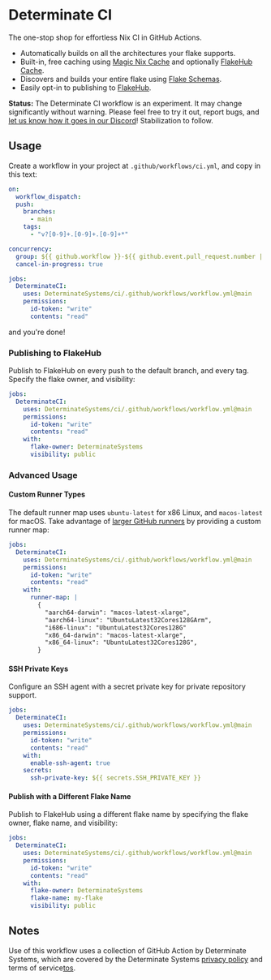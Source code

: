 # Determinate CI

The one-stop shop for effortless Nix CI in GitHub Actions.

- Automatically builds on all the architectures your flake supports.
- Built-in, free caching using [Magic Nix Cache][magic-nix-cache] and optionally [FlakeHub Cache][flakehub-cache].
- Discovers and builds your entire flake using [Flake Schemas][flake-schemas].
- Easily opt-in to publishing to [FlakeHub][flakehub].

**Status:** The Determinate CI workflow is an experiment.
It may change significantly without warning.
Please feel free to try it out, report bugs, and [let us know how it goes in our Discord][discord]!
Stabilization to follow.

## Usage

Create a workflow in your project at `.github/workflows/ci.yml`, and copy in this text:

```yaml
on:
  workflow_dispatch:
  push:
    branches:
      - main
    tags:
      - "v?[0-9]+.[0-9]+.[0-9]+*"

concurrency:
  group: ${{ github.workflow }}-${{ github.event.pull_request.number || github.ref }}
  cancel-in-progress: true

jobs:
  DeterminateCI:
    uses: DeterminateSystems/ci/.github/workflows/workflow.yml@main
    permissions:
      id-token: "write"
      contents: "read"
```

and you're done!

### Publishing to FlakeHub

Publish to FlakeHub on every push to the default branch, and every tag.
Specify the flake owner, and visibility:

```yaml
jobs:
  DeterminateCI:
    uses: DeterminateSystems/ci/.github/workflows/workflow.yml@main
    permissions:
      id-token: "write"
      contents: "read"
    with:
      flake-owner: DeterminateSystems
      visibility: public
```

### Advanced Usage

#### Custom Runner Types

The default runner map uses `ubuntu-latest` for x86 Linux, and `macos-latest` for macOS.
Take advantage of [larger GitHub runners][runners] by providing a custom runner map:

```yaml
jobs:
  DeterminateCI:
    uses: DeterminateSystems/ci/.github/workflows/workflow.yml@main
    permissions:
      id-token: "write"
      contents: "read"
    with:
      runner-map: |
        {
          "aarch64-darwin": "macos-latest-xlarge",
          "aarch64-linux": "UbuntuLatest32Cores128GArm",
          "i686-linux": "UbuntuLatest32Cores128G"
          "x86_64-darwin": "macos-latest-xlarge",
          "x86_64-linux": "UbuntuLatest32Cores128G",
        }
```

#### SSH Private Keys

Configure an SSH agent with a secret private key for private repository support.

```yaml
jobs:
  DeterminateCI:
    uses: DeterminateSystems/ci/.github/workflows/workflow.yml@main
    permissions:
      id-token: "write"
      contents: "read"
    with:
      enable-ssh-agent: true
    secrets:
      ssh-private-key: ${{ secrets.SSH_PRIVATE_KEY }}
```

#### Publish with a Different Flake Name

Publish to FlakeHub using a different flake name by specifying the flake owner, flake name, and visibility:

```yaml
jobs:
  DeterminateCI:
    uses: DeterminateSystems/ci/.github/workflows/workflow.yml@main
    permissions:
      id-token: "write"
      contents: "read"
    with:
      flake-owner: DeterminateSystems
      flake-name: my-flake
      visibility: public
```

## Notes

Use of this workflow uses a collection of GitHub Action by Determinate Systems, which are covered by the Determinate Systems [privacy policy][privacy policy] and terms of service[tos].

[flake-schemas]: https://determinate.systems/posts/flake-schemas/
[magic-nix-cache]: https://github.com/determinateSystems/magic-nix-cache-action
[flakehub]: https://flakehub.com/
[runners]: https://docs.github.com/en/actions/using-github-hosted-runners/about-larger-runners
[discord]: https://determinate.systems/discord
[privacy policy]: https://determinate.systems/policies/privacy/
[tos]: https://determinate.systems/policies/terms-of-service/
[flakehub-cache]: https://determinate.systems/posts/flakehub-cache-beta/
